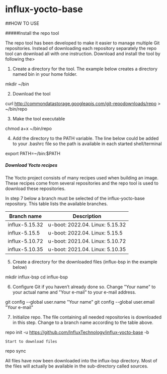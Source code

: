 # influx-yocto-base

##HOW TO USE

#####Install the repo tool

The repo tool has been developed to make it easier to manage multiple Git repositories. Instead of downloading each repository separately the repo tool can download all with one instruction. Download and install the tool by following the>

1. Create a directory for the tool. The example below creates a directory named bin in your home folder.

mkdir ~/bin

2. Download the tool

curl http://commondatastorage.googleapis.com/git-repodownloads/repo > ~/bin/repo

3. Make the tool executable

chmod a+x ~/bin/repo

4. Add the directory to the PATH variable. The line below could be added to your .bashrc file so the path is available in each started shell/terminal

export PATH=~/bin:$PATH

##### Download Yocto recipes

The Yocto project consists of many recipes used when building an image. These recipes come from several repositories and the repo tool is used to download these repositories.

In step 7 below a branch must be selected of the influx-yocto-base repository. This table lists the available branches.

|Branch name    | Description |
|-------------- | ------------| 
|influx-5.15.32 | u-boot: 2022.04. Linux: 5.15.32 |
|influx-5.15.5  | u-boot: 2022.04. Linux: 5.15.5  |
|influx-5.10.72 | u-boot: 2021.04. Linux: 5.10.72 |
|influx-5.10.35 | u-boot: 2021.04. Linux: 5.10.35 |

5. Create a directory for the downloaded files (influx-bsp in the example below)

mkdir influx-bsp
cd influx-bsp

6. Configure Git if you haven’t already done so. Change "Your name" to your actual name and "Your e-mail" to your e-mail address.

git config --global user.name "Your name"
git config --global user.email "Your e-mail"

7. Initialize repo. The file containing all needed repositories is downloaded in this step. Change <selected branch> to a branch name according to the table above.

repo init -u https://github.com/InfluxTechnology/influx-yocto-base -b <selected branch>

    Start to download files

repo sync

All files have now been downloaded into the influx-bsp directory. Most of the files will actually be available in the sub-directory called sources.
